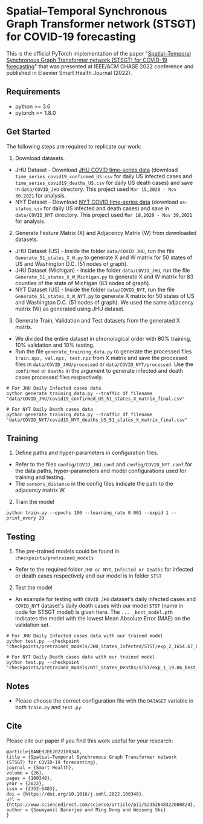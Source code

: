 # Spatial–Temporal Synchronous Graph Transformer network (STSGT) for COVID-19 forecasting

This is the official PyTorch implementation of the paper "[Spatial–Temporal Synchronous Graph Transformer network (STSGT) for COVID-19 forecasting](https://www.sciencedirect.com/science/article/pii/S2352648322000824)" that was presented at IEEE/ACM CHASE 2022 conference and published in Elsevier Smart Health Journal (2022).

## Requirements
* python >= 3.6
* pytorch >= 1.8.0

## Get Started
The following steps are required to replicate our work:

1. Download datasets.
* JHU Dataset - Download [JHU COVID time-series data](https://github.com/CSSEGISandData/COVID-19/tree/master/csse_covid_19_data/csse_covid_19_time_series) (download `time_series_covid19_confirmed_US.csv` for daily US infected cases and `time_series_covid19_deaths_US.csv` for daily US death cases) and save in `data/COVID_JHU` directory. This project used `Mar 15,2020 - Nov 30,2021` for analysis. 
* NYT Dataset - Download [NYT COVID time-series data](https://github.com/nytimes/covid-19-data) (download `us-states.csv` for daily US infected and death cases) and save in `data/COVID_NYT` directory. This project used `Mar 18,2020 - Nov 30,2021` for analysis. 

2. Generate Feature Matrix (X) and Adjacency Matrix (W) from downloaded datasets.
* JHU Dataset (US) - Inside the folder `data/COVID_JHU`, run the file `Generate_51_states_X_W.py` to generate X and W matrix for 50 states of US and Washington D.C. (51 nodes of graph).
* JHU Dataset (Michigan) - Inside the folder `data/COVID_JHU`, run the file `Generate_51_states_X_W_Michigan.py` to generate X and W matrix for 83 counties of the state of Michigan (83 nodes of graph).
* NYT Dataset (US) - Inside the folder `data/COVID_NYT`, run the file `Generate_51_states_X_W_NYT.py` to generate X matrix for 50 states of US and Washington D.C. (51 nodes of graph). We used the same adjacency matrix (W) as generated using JHU dataset.

3. Generate Train, Validation and Test datasets from the generated X matrix.
* We divided the entire dataset in chronological order with 80% training, 10% validation and 10% testing.
* Run the file `generate_training_data.py` to generate the processed files `train.npz, val.npz, test.npz` from X matrix and save the processed files in `data/COVID_JHU/processed` or `data/COVID_NYT/processed`. Use the `confirmed` or `deaths` in the argument to generate infected and death cases processed files respectively.
```
# For JHU Daily Infected cases data
python generate_training_data.py --traffic_df_filename "data/COVID_JHU/covid19_confirmed_US_51_states_X_matrix_final.csv" 

# For NYT Daily Death cases data
python generate_training_data.py --traffic_df_filename "data/COVID_NYT/covid19_NYT_deaths_US_51_states_X_matrix_final.csv"
```

## Training

1. Define paths and hyper-parameters in configuration files.
* Refer to the files `config/COVID_JHU.conf` and `config/COVID_NYT.conf` for the data paths, hyper-parameters and model configurations used for training and testing. 
* The `sensors_distance` in the config files indicate the path to the adjacency matrix W.

2. Train the model
```
python train.py --epochs 100 --learning_rate 0.001 --expid 1 --print_every 20
```

## Testing

1. The pre-trained models could be found in `checkpoints/pretrained_models`
* Refer to the required folder `JHU or NYT`, `Infected or Deaths` for infected or death cases respectively and our model is in folder `STST`

2. Test the model
* An example for testing with `COVID_JHU` dataset's daily infected cases and `COVID_NYT` dataset's daily death cases with our model `STST` (name in code for STSGT model) is given here. The `... _best_model.pth` indicates the model with the lowest Mean Absolute Error (MAE) on the validation set. 
```
# For JHU Daily Infected cases data with our trained model
python test.py --checkpoint "checkpoints/pretrained_models/JHU_States_Infected/STST/exp_2_1654.67_best_model.pth"

# For NYT Daily Death cases data with our trained model
python test.py --checkpoint "checkpoints/pretrained_models/NYT_States_Deaths/STST/exp_1_19.06_best_model.pth"
```

## Notes
* Please choose the correct configuration file with the `DATASET` variable in both `train.py` and `test.py`.

## Cite
Please cite our paper if you find this work useful for your research:
```
@article{BANERJEE2022100348,
title = {Spatial–Temporal Synchronous Graph Transformer network (STSGT) for COVID-19 forecasting},
journal = {Smart Health},
volume = {26},
pages = {100348},
year = {2022},
issn = {2352-6483},
doi = {https://doi.org/10.1016/j.smhl.2022.100348},
url = {https://www.sciencedirect.com/science/article/pii/S2352648322000824},
author = {Soumyanil Banerjee and Ming Dong and Weisong Shi}
}
```

